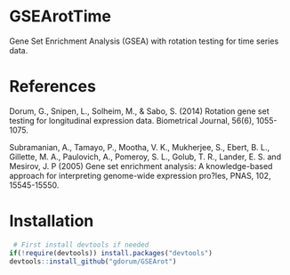 # GSEArotTime
Gene Set Enrichment Analysis (GSEA) with rotation testing for time series data.


# References

Dorum, G., Snipen, L., Solheim, M., & Sabo, S. (2014) Rotation gene set testing 
for longitudinal expression data. Biometrical Journal, 56(6), 1055-1075.

Subramanian, A., Tamayo, P., Mootha, V. K., Mukherjee, S., Ebert, B. L.,
Gillette, M. A., Paulovich, A., Pomeroy, S. L., Golub, T. R., Lander, E. S.
and Mesirov, J. P (2005) Gene set enrichment analysis: A knowledge-based
approach for interpreting genome-wide expression pro?les, PNAS, 102,
15545-15550.

# Installation

```r
 # First install devtools if needed
if(!require(devtools)) install.packages("devtools")
devtools::install_github("gdorum/GSEArot")
```

